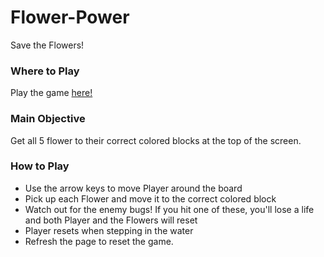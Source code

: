 Flower-Power
===============================

Save the Flowers!

### Where to Play

Play the game [here!](https://soonjoouh.github.io/Not-frogger/)

### Main Objective

Get all 5 flower to their correct colored blocks at the top of the screen.

### How to Play

- Use the arrow keys to move Player around the board
- Pick up each Flower and move it to the correct colored block
- Watch out for the enemy bugs! If you hit one of these, you'll lose a life and both Player and the Flowers will reset
- Player resets when stepping in the water
- Refresh the page to reset the game.